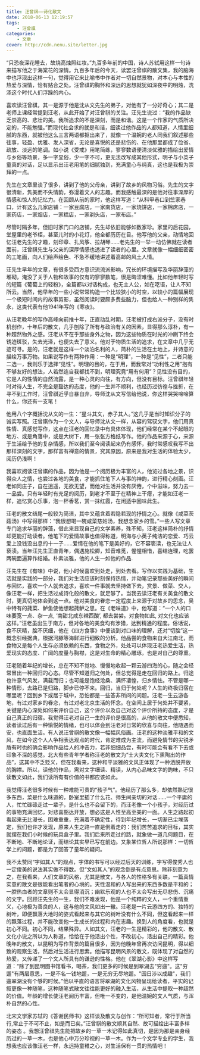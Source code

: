 ```yaml
---
title: 汪曾祺——诗化散文
date: 2018-06-13 12:19:57
tags: 
    - 汪曾祺
categories:
    - 文章
cover: http://cdn.nenu.site/letter.jpg
---
```


“只恐夜深花睡去，故烧高烛照红妆。”九百多年前的中国，诗人苏轼用这样一句诗来描写他之于海棠花的深情。九百多年后的今天，读罢汪曾祺的散文集，我的脑海中也浮现出这样一句，觉得用它来比喻书中作者对一切自然景物，对本心与本性的热爱与深情，恰有贴合之处。汪曾祺的胸怀和深远的思想就犹如深夜中的明烛，洗涤这个时代人们浮躁的内心。

喜欢读汪曾祺，其一是源于他是沈从文先生的弟子，对他有了一分好奇心；其二是老师上课经常提到汪老，从此开始了对汪曾祺的关注。汪先生说过：“我的作品缺乏崇高的、悲壮的美。我所追求的不是深刻，而是和谐。这是一个作家的气质所决定的，不能勉强。”而现代社会求的就是和谐，细读过他作品的人都知道，人情里细腻的东西，就被他这么三言两语都抠出来了，就像一个温婉的老人同我们叙述那些往事，轻盈、优雅、发人深省，无论是喜悦的还是悲伤的、在他那里都成了俭省、疏放、淡远的笔调。如小说《受戒》用笔简练，寥寥数语便清淡优雅的描绘出爱情与乡俗等场景，多一字显俗，少一字不可，更无法改写成其他形式，明子与小英子童真的对话，足以显示出汪老用笔的细腻独到，充满童心与纯真，这也是我极为崇拜的一点。

先生在文章里谈了很多，讲到了他的父母亲，讲到了故乡的风物习俗。先生的文字很清新，隽美而不失情韵，弥漫着文人的志趣。而我感触最深的是他对往事深厚的情感和惊人的记忆力。在回顾从前的家时，他这样写道：“从科甲巷口到竺家巷口，计有这么几家店铺：一家豆腐店，一家南货店，一家烧饼店，一家棉席店，一家药店，一家烟店，一家糕店，一家剃头店，一家布店。”

尽管时隔多年，但旧时家门口的店铺，先生却依旧能够如数家珍。家里的后花园，堂屋里的老爷柜，甚至儿时的小花灯，他全都历历在目。他写他的父亲，动情地回忆汪老先生的才趣，刻印章、扎风筝、拉胡琴……老先生的一举一动仿佛就在读者面前，汪曾祺先生与父亲的深厚情感也透进了读者的心里。文章就像一幅细细密密的工笔画，向人们绘声绘色、不急不缓地讲述着高邮的风土人情。

汪先生早年的文章，有很多受西方意识流流派影响，冗长的环境描写及华丽辞藻的堆砌，淹没了关于人物和故事的仅有的寥寥数笔，很是晦涩难懂。比如他年轻时写的短篇《葡萄上的轻粉》，全篇都以对话构成，也无主人公，如在呓语，让人不知所云。当然，他早年的一些小说常常构造一个比较狭小的时空，以较小的篇幅展现一个极短时间内的故事剪影，虽然阅读时要颇多费些脑力，但也给人一种别样的隽永，这类代表有他1941年写的《寒夜》。 

从汪老晚年的写作高峰向前推十年，正直动乱时期，汪老被打成右派分子，没有时机创作，十年后的散文，几乎刨除了所有与政治有关的因素，显得那么淳朴，有一种超然物外之感。汪老从不在乎那些身外之物，因为这些物质在时光的冲刷下终会锈迹斑驳，失去光泽，也便失去了意义。他对于物质生活的追求，在文章中几乎无迹可寻。是的，汪老就是这样一个淡泊名利的人，简朴的生活在土地上，并诗意的描绘万事万物。如果说写作有两种作用：一种是“明理”，一种是“见性”，二者只能二选一，我则乐于选择“见性”。明理的目的，在于用，而我常对“功利性之用”抱有不够友好的想法，人若然连自我都找不到，明理究竟“用有何用”？见性没有目的，它是人的性情的自然流露，是一种心灵的向往，有方向，但没有目标。汪曾祺年轻时对待人生，不完全是豁达的态度，他的一生并不顺利，也经历过彷徨与挫折，在寻不到工作时，汪曾祺近乎自暴自弃，导师沈从文写信给他说，你这样哭哭啼啼算什么，你还有一支笔！

他用八个字概括沈从文的一生：“星斗其文，赤子其人。”这几乎是当时知识分子的诚实写照。汪曾祺作为一个文人，与导师沈从文一样，从容的驾驭文字，他们用真性情、真感觉写作，这点在汪老的回忆录中有具体体现，他们经常在某个不起眼的地方、或是角落中，或是大树下，用一张张方格纸写作。他的作品来源于心，来源于生活给予他的复杂情感，所以我们至今阅读起来仍有感怀，我时常感叹我写不出那样深刻的文字，那样富有禅意的情景，究其原因，原来是我对生活的体验太少，阅历仍浅啊！

我喜欢阅读汪曾祺的作品，因为他是一个阅历极为丰富的人，他览过各地之景，识得众人之情，也尝过各地的美食，才能抓住笔下人与事的神韵，进行精心刻画。汪老如同庄子，自在逍遥，无欲无望，而他对生活并没有厌倦，个中滋味，努力去一一品尝。只有年轻时有充足的阅历，到老才不至于在精神上干瘪，才能如汪老一样，追忆赏心乐事，泡一杯香茗，赏一抹红霞，在闲适中回味此生。

汪老的散文结尾一般较为简洁，其中又蕴含着若隐若现的抒情之心。就像《咸菜茨菇汤》中写得那样：“我很想喝一碗咸菜慈姑汤，我想念家乡的雪。”一些人写文章专门追求华丽的辞藻，借此来显现自己的文学素养，殊不知，汪老这样简朴的抒情却更能打动读者。他笔下的爱情故事也值得称道，明海与小英子纯洁的恋爱、巧云爱上没钱没出息的十一子……爱情在他的笔下是美好的，它不容亵渎，也无法让人亵渎。当年汪先生正直青年，偶遇施松卿，知音难觅，惺惺相惜，喜结连理，吃罢两碗面遍算作结婚。朴素淡雅，他的人生一如他的作品.

汪先生在《有味》中说，他小时候喜欢到处走，到处去看。写作以实践为基础，生活就是实践的一部分，我们对生活应该时刻保持热情，并动笔记录那些美好的瞬间与回忆，喜欢一个人就去追求，喜欢一件事就去坚持做下去，赏景、做菜、交人，像汪老一样，把生活过成诗化般的散文，就足够了。当我去读汪老有关美食的散文时，更真切地体会到这一点。他对美食的眷恋一定程度上来源于对故乡的思念，吴中特有的莼菜、鲈鱼使他想起莼鲈之思。在《老味道》中，他写道：“一个人的口味要宽一点、杂一点, ‘南甜北咸东辣西酸’, 都去尝尝。对食物如此, 对文化也应该这样。”汪老虽出生于南方，但对各地的美食均有涉猎，达到精通的程度。俗话说，食不厌精，脍不厌细，他在《四方食事》中便谈到对口味的理解，还对“切脍”这一概念引经据典，根据河豚等海鲜进行细致的分析。他品尝的食物来自大江南北，而食物又是每个人生存必须依赖的东西，食物之外，处处可以体现汪老热爱生活，热爱现实的态度、广阔的度量与胸襟，这是对生命的精心雕琢，也是对自己的尊重。

汪老随着年纪的增长，总在不知不觉地、慢慢地收起一颗云游四海的心，随之会经常冒出一种回归的心态。尽管不知道归之何处，但总觉得是走在回归的路上。归途也许意气风发，满载而归；也可能是饱经沧桑、满怀凄惶，归乡情怯。不管是哪一种情形，去路已是归路，脚步已停不来。回归，当归于何处呢？人生的终极归宿在哪里呢？回到乡下或居于城中，恐怕都是一些答非所问的问题。汪老一生云游各地，有过对家乡的眷恋，有过对老北京生活的怀念。在空间上居于何处并不要紧，关键是内心深处如何来评价自己，这个评价以及自己对这个评价所持的态度，才是自己真正的归宿。我觉得汪老对自己一生的评价是很高的，从他的散文中便悉知，读者读过后有一种愉悦的情绪，也可以体会到汪老对日常的欣喜与向往，他随遇而安，也直面生活。有人说汪曾祺的散文像一幅幅风俗画。汪老的这种淡雅平和的文风，在如今这个人人争相表达观点的时代，肯定难成为主流，而避免情节的尖锐矛盾有时也的确会影响作品给人的冲击力，若非细细品尝，有时可能会有看不下去或印象不深的感觉。北大有些青年学者称汪老的散文为“士大夫文化下熏陶出的作品”，这其中不乏贬义，但在我看来，这种和平淡雅的文风正体现了一种洒脱开放的胸襟。所以，读他的作品，需对文字细读、精读，从内心品味文字的韵味，不只读散文如此，我们读所有有价值的书都应该如此。 

我觉得汪老很多时候有一种难能可贵的“孩子气”。他经历了那么多，却依然熟记很多东西，菜是什么味道的，卧室里插了什么花、师生间亲切的对话……一个平庸的人，忙忙碌碌走过一辈子，是什么也不会留下的，而汪老像一个小孩子，对经历过的事物充满回忆，对悲喜豁达开放，想必这是人性至高至美的一面。人生之路起初看起来无比漫长，困难重重，充满着不确定性，待到年纪增长，一切渐已尘埃落定，我们也许才发现，原来人生之路一直是倒着走的：我们苦苦追求的目标，其实就摆在我们小时候的玩具盒子里。我们后来所走过的路，就象做一道几何题目，在不断地、不断地论证，而结论其实早已写在前边。又象某位哲人所说那样：一切哲学上的问题，都是为了回答了童年的疑问。

我不太赞同“字如其人”的观点，字体的书写可以经过后天的训练，字写得俊秀人也一定俊美的说法其实做不得数。但“文如其人”的观念倒是有点意思。除非刻意为之，在我看来，人们文章的风格，尤其是散文，与各人的性格多有关联。一篇真情实意的散文是很能看出笔者的心境的。天性温和的人写出来的东西多数是平和的；一腔热血者的文章则不太会显得消沉；幽默乐观的人也不太会写出无尽悲伤、沉痛的文字。回顾汪先生的一生，我们不难发现，他是一个纯粹的文人，一个重情重义，心地极为善良的人，这与他的文风如出一辙。汪老是一片云游四方的、独特的树叶，即便飘落大地时的姿式看起来与其它的树叶没有什么不同，但这看起来一样的飘落过程，并不能改变他一生成长的过程和内在志趣。换到人的角度看，也就是初心不同。初心不同，结果殊异。人如其文，汪老的一生是精彩的，他的散文、散文化小说之所以为人称道，恰恰在于他活出个性，不改初心，活出自己的精彩。他晚年的散文，以昆明为写作背景的篇目很多，因为他晚年曾再次访问昆明，得以细致的观察生活，然后对生活进行思索。他描写昆明风景的散文，既体现了对自然的热爱，又传递了一个文人所具有的谦逊的性格。他在《翠湖心影》中这样写道：“除了到昆明图书馆看书，喝茶，我们更多的时候是到翠湖去"穷遛"。这"穷遛"有两层意思，一是不名一钱地遛，一是无穷无尽地遛。"园日涉以成趣"，我们遛翠湖没有个够的时候。”他以平直的语言将翠湖的文化风物呈现给读者，平实的记叙更像一种随笔，这种随笔式散文往往能更好的融入生活，从生活中提取一种超然的价值。年龄的增长使汪老阅历丰富，但唯一不变的，是他温婉的文人气质，与浑朴自然的心性。

北宋文学家苏轼的《答谢民师书》这样谈及散文与创作：“所可知者，常行于所当行,常止于不可不止，如是而已矣。”汪曾祺的散文顺其自然、故可描绘出丰富多样的姿态 。我想汪曾祺先生能把故乡的一草一木记得如此真切，是因为那是亲身经历过的一草一木，也是他心中万分珍视的一草一木。作为一个文学专业的学生，我想我也应该像汪老一样，永远持童稚之心，对生活保有一贯的热情吧！